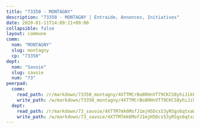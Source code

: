 ```yaml
---
title: "73350 - MONTAGNY"
description: "73350 - MONTAGNY | Entraide, Annonces, Initiatives"
date: 2020-01-11T14:09:21+09:00
collapsible: false
layout: commune
comm:
  nom: "MONTAGNY"
  slug: montagny
  cp: "73350"
dept:
  nom: "Savoie"
  slug: savoie
  num: "73"
peerpad:
  comm:
    read_path: /r/markdown/73350_montagny/4XTTMCrBo8RHnVT79CKCS8yhiJikFztbDM5aXmHexgPZrjDtH
    write_path: /w/markdown/73350_montagny/4XTTMCrBo8RHnVT79CKCS8yhiJikFztbDM5aXmHexgPZrjDtH-K3TgTdSTrdjRg2tYWSSDG6E8H1veauooB9F3DKXDVKAC2YRExg2He4Rnhc5uNrSXKydcZPGfcd52W3FkGnT7L6J2FCc2NHcLFw4xP4xdaf5e3Lm35FSb8SAkxaBeZTHGveftGZwj
  dept:
    read_path: /r/markdown/73_savoie/4XTTM7mk6MofJ1mjH5Dcs53yRSgs6qtxaWYjKD54ttqHGEMur
    write_path: /w/markdown/73_savoie/4XTTM7mk6MofJ1mjH5Dcs53yRSgs6qtxaWYjKD54ttqHGEMur-K3TgTorsK1WLw8S2EgnkoX8tJEgZgam6ANhvqrVqNfiz9fX8kbMKu5AF1rqzXyxMRZgoVPrb5EERe3PeBhqF1SBfP5G1PJnvsDUF2LQSxevobpkDM4djQDebTYoo6Yx53thenJpY
---
```


